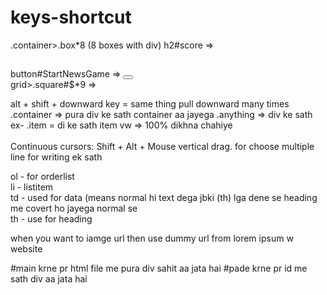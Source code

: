 # keys-shortcut
.container>.box*8  (8 boxes with div)
h2#score    =>   <h2 id="score"></h2>
button#StartNewsGame  =>   <button id="startNewGame"></button>  
grid>.square#$*9    =>      <grid>
            <div class="square" id="1"></div>
            <div class="square" id="2"></div>
            <div class="square" id="3"></div>
            <div class="square" id="4"></div>
            <div class="square" id="5"></div>
            <div class="square" id="6"></div>
            <div class="square" id="7"></div>
            <div class="square" id="8"></div>
            <div class="square" id="9"></div>
        </grid>

alt + shift + downward key = same thing pull downward many times
.container  =>       pura div ke sath container aa jayega
.anything   =>       div ke sath  
ex- .item    =       di ke sath item
vw   =>              100% dikhna chahiye
<br/>
<br/>
Continuous cursors: Shift + Alt + Mouse vertical drag.    for choose multiple line for writing  ek sath

ol  - for orderlist                                                                                                                               <br/>
li - listitem                                                                                                                                       <br/>
td - used for data (means normal hi text dega jbki (th)   lga dene se heading me covert ho jayega normal se                                            <br/>
th - use for heading 


when you want to iamge url then use dummy url from   lorem ipsum w website

#main krne pr html file me pura div sahit aa jata hai
#pade krne pr id me sath div aa jata hai
